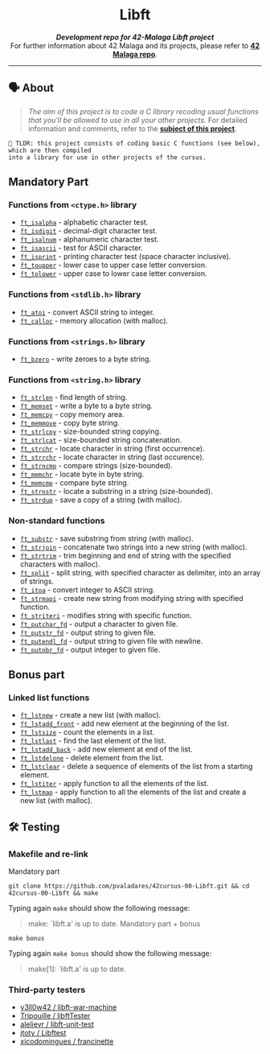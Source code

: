 <h1 align="center">
	Libft
</h1>

<p align="center">
	<b><i>Development repo for 42-Malaga Libft project</i></b><br>
	For further information about 42 Malaga and its projects, please refer to <a href="https://github.com/amiguelmoreno/42-Malaga"><b>42 Malaga repo</b></a>.
</p>

---

## 🗣️ About

> _The aim of this project is to code a C library recoding usual functions that you'll be allowed to use in all your other projects._
For detailed information and comments, refer to the [**subject of this project**](pdf/42Cursus_Libft_v15.pdf).

	🚀 TLDR: this project consists of coding basic C functions (see below), which are then compiled
	into a library for use in other projects of the cursus.

## Mandatory Part

### Functions from `<ctype.h>` library

* [`ft_isalpha`](src/ft_isalpha.c)			- alphabetic character test.
* [`ft_isdigit`](src/ft_isdigit.c)			- decimal-digit character test.
* [`ft_isalnum`](src/ft_isalnum.c)			- alphanumeric character test.
* [`ft_isascii`](src/ft_isascii.c)			- test for ASCII character.
* [`ft_isprint`](src/ft_isprint.c)			- printing character test (space character inclusive).
* [`ft_toupper`](src/ft_toupper.c)			- lower case to upper case letter conversion.
* [`ft_tolower`](src/ft_tolower.c)			- upper case to lower case letter conversion.

### Functions from `<stdlib.h>` library

* [`ft_atoi`](src/ft_atoi.c)		- convert ASCII string to integer.
* [`ft_calloc`](src/ft_calloc.c)	- memory allocation (with malloc).

### Functions from `<strings.h>` library
* [`ft_bzero`](src/ft_bzero.c)		- write zeroes to a byte string.

### Functions from `<string.h>` library

* [`ft_strlen`](src/ft_strlen.c)				- find length of string.
* [`ft_memset`](src/ft_memset.c)		- write a byte to a byte string.
* [`ft_memcpy`](src/ft_memcpy.c)		- copy memory area.
* [`ft_memmove`](src/ft_memmove.c)	- copy byte string.
* [`ft_strlcpy`](src/ft_strlcpy.c)			- size-bounded string copying.
* [`ft_strlcat`](src/ft_strlcat.c)			- size-bounded string concatenation.
* [`ft_strchr`](src/ft_strchr.c)				- locate character in string (first occurrence).
* [`ft_strrchr`](src/ft_strrchr.c)			- locate character in string (last occurence).
* [`ft_strncmp`](src/ft_strncmp.c) 			- compare strings (size-bounded).
* [`ft_memchr`](src/ft_memchr.c)		- locate byte in byte string.
* [`ft_memcmp`](src/ft_memcmp.c)		- compare byte string.
* [`ft_strnstr`](src/ft_strnstr.c)			- locate a substring in a string (size-bounded).
* [`ft_strdup`](src/ft_strdup.c)				- save a copy of a string (with malloc).

### Non-standard functions

* [`ft_substr`](src/ft_substr.c)				- save substring from string (with malloc).
* [`ft_strjoin`](src/ft_strjoin.c)			- concatenate two strings into a new string (with malloc).
* [`ft_strtrim`](src/ft_strtrim.c)			- trim beginning and end of string with the specified characters with malloc).
* [`ft_split`](src/ft_split.c)				- split string, with specified character as delimiter, into an array of strings.
* [`ft_itoa`](src/ft_itoa.c)					- convert integer to ASCII string.
* [`ft_strmapi`](src/ft_strmapi.c)			- create new string from modifying string with specified function.
* [`ft_striteri`](src/ft_striteri.c)			- modifies string with specific function.
* [`ft_putchar_fd`](src/ft_putchar_fd.c)		- output a character to given file.
* [`ft_putstr_fd`](src/ft_putstr_fd.c)		- output string to given file.
* [`ft_putendl_fd`](src/ft_putendl_fd.c)		- output string to given file with newline.
* [`ft_putnbr_fd`](src/ft_putnbr_fd.c)		- output integer to given file.

## Bonus part

### Linked list functions

* [`ft_lstnew`](src/ft_lstnew.c)				- create a new list (with malloc).
* [`ft_lstadd_front`](src/ft_lstadd_front.c)	- add new element at the beginning of the list.
* [`ft_lstsize`](src/ft_lstsize.c)			- count the elements in a list.
* [`ft_lstlast`](src/ft_lstlast.c)			- find the last element of the list.
* [`ft_lstadd_back`](src/ft_lstadd_back.c)	- add new element at end of the list.
* [`ft_lstdelone`](src/ft_lstdelone.c)		- delete element from the list.
* [`ft_lstclear`](src/ft_lstclear.c)			- delete a sequence of elements of the list from a starting element.
* [`ft_lstiter`](src/ft_lstiter.c)			- apply function to all the elements of the list.
* [`ft_lstmap`](src/ft_lstmap.c)				- apply function to all the elements of the list and create a new list (with malloc).

## 🛠️ Testing

### Makefile and re-link

Mandatory part
```shell
git clone https://github.com/pvaladares/42cursus-00-Libft.git && cd 42cursus-00-Libft && make
```
Typing again `make` should show the following message:
> make: `libft.a' is up to date.
Mandatory part + bonus
```shell
make bonus
```
Typing again `make bonus` should show the following message:
> make[1]: `libft.a' is up to date.
### Third-party testers
* [y3ll0w42 / libft-war-machine](https://github.com/y3ll0w42/libft-war-machine)
* [Tripouille / libftTester](https://github.com/Tripouille/libftTester)
* [alelievr / libft-unit-test](https://github.com/alelievr/libft-unit-test)
* [jtoty / Libftest](https://github.com/jtoty/Libftest)
* [xicodomingues / francinette](https://github.com/xicodomingues/francinette)
